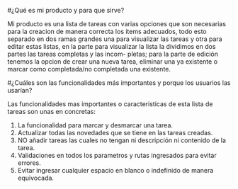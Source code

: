 #¿Qué es mi producto y para que sirve?

Mi producto es una lista de tareas con varias opciones que son necesarias para la creacion de manera correcta
los items adecuados, todo esto separado en dos ramas grandes una para visualizar las tareas y otra para editar
estas listas, en la parte para visualizar la lista la dividimos en dos partes las tareas completas y las incom-
pletas; para la parte de edición tenemos la opcion de crear una nueva tarea, eliminar una ya existente o marcar como
completada/no completada una existente.

#¿Cuáles son las funcionalidades más importantes y porque los usuarios las usarían?

Las funcionalidades mas importantes o caracteristicas de esta lista de tareas son unas en concretas:

1. La funcionalidad para marcar y desmarcar una tarea.
2. Actualizar todas las novedades que se tiene en las tareas creadas.
3. NO añadir tareas las cuales no tengan ni descripción ni contenido de la tarea.
4. Validaciones en todos los parametros y rutas ingresados para evitar errores.
5. Evitar ingresar cualquier espacio en blanco o indefinido de manera equivocada.